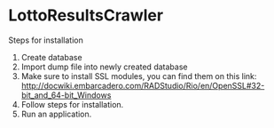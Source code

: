 # LottoResultsCrawler

Steps for installation
1) Create database
2) Import dump file into newly created database
3) Make sure to install SSL modules, you can find them on this link:
	http://docwiki.embarcadero.com/RADStudio/Rio/en/OpenSSL#32-bit_and_64-bit_Windows
4) Follow steps for installation.
5) Run an application.
	